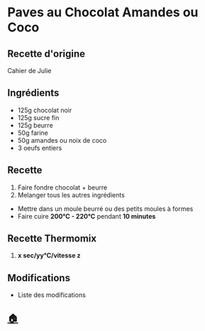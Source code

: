 # Paves au Chocolat Amandes ou Coco
## Recette d'origine
Cahier de Julie

## Ingrédients
- 125g chocolat noir
- 125g sucre fin
- 125g beurre
- 50g farine
- 50g amandes ou noix de coco
- 3 oeufs entiers

## Recette
1. Faire fondre chocolat + beurre
1. Melanger tous les autres ingrédients
- Mettre dans un moule beurré ou des petits moules à formes
- Faire cuire **200°C - 220°C** pendant **10 minutes**

## Recette Thermomix
1. **x sec/yy°C/vitesse z**

## Modifications
- Liste des modifications


## [:house:](/)
